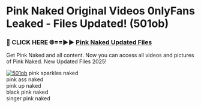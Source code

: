 # Pink Naked Original Videos 0nlyFans Leaked - Files Updated! (501ob)

<h3>🔴 CLICK HERE 🌐==►► <a href="https://tinyurl.com/up5wt9bj" rel="nofollow">Pink Naked Updated Files</a></h3>

Get Pink Naked and all content. Now you can access all videos and pictures of Pink Naked. New Updated Files 2025!

[![501ob](https://i.imgur.com/ABiUzMV.gif)](https://tinyurl.com/up5wt9bj)
pink sparkles naked<br>
pink ass naked<br>
pink up naked<br>
black pink naked<br>
singer pink naked